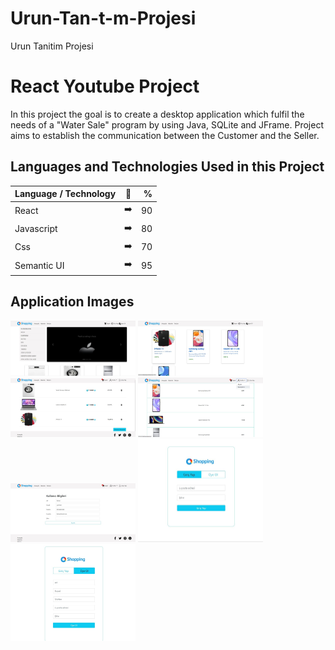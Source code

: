 # Urun-Tan-t-m-Projesi
Urun Tanitim Projesi
# React Youtube Project

In this project the goal is to create a desktop application which fulfil the needs of a "Water Sale" program by using Java, SQLite and JFrame. Project aims to establish the communication between the Customer and the Seller.

## Languages and Technologies Used in this Project

| Language / Technology  | :mag_right:  | % |
| :------------ |:---------------:| -----:|
| React      | :arrow_right: | 90 |
| Javascript      | :arrow_right:       |   80 |
| Css | :arrow_right:        |    70 |
| Semantic UI | :arrow_right:        |    95 |

## Application Images

<p>
<a href="https://github.com/frkn-cmlbl/Urun-Tanitim-Projesi/blob/main/img/shopping1.jpg" target="_blank">
<img src="https://github.com/frkn-cmlbl/Urun-Tanitim-Projesi/blob/main/img/shopping1.jpg" width="200" style="max-width:100%;"></a>
  
<a href="https://github.com/frkn-cmlbl/Urun-Tanitim-Projesi/blob/main/img/shopping2.jpg" target="_blank">
<img src="https://github.com/frkn-cmlbl/Urun-Tanitim-Projesi/blob/main/img/shopping2.jpg" width="200" style="max-width:100%;"></a>
  
 
  
 <a href="https://github.com/frkn-cmlbl/Urun-Tanitim-Projesi/blob/main/img/shopping5.jpg" target="_blank">
<img src="https://github.com/frkn-cmlbl/Urun-Tanitim-Projesi/blob/main/img/shopping5.jpg" width="200" style="max-width:100%;"></a>
  
<a href="https://github.com/frkn-cmlbl/Urun-Tanitim-Projesi/blob/main/img/shopping6.jpg" target="_blank">
<img src="https://github.com/frkn-cmlbl/Urun-Tanitim-Projesi/blob/main/img/shopping6.jpg" width="200" style="max-width:100%;"></a>
  
 <a href="https://github.com/frkn-cmlbl/Urun-Tanitim-Projesi/blob/main/img/shopping7.jpg" target="_blank">
<img src="https://github.com/frkn-cmlbl/Urun-Tanitim-Projesi/blob/main/img/shopping7.jpg" width="200" style="max-width:100%;"></a>
  
  <a href="https://github.com/frkn-cmlbl/Urun-Tanitim-Projesi/blob/main/img/shopping3.jpg" target="_blank">
<img src="https://github.com/frkn-cmlbl/Urun-Tanitim-Projesi/blob/main/img/shopping3.jpg" width="200" style="max-width:100%;"></a>
  
<a href="https://github.com/frkn-cmlbl/Urun-Tanitim-Projesi/blob/main/img/shopping4.jpg" target="_blank">
<img src="https://github.com/frkn-cmlbl/Urun-Tanitim-Projesi/blob/main/img/shopping4.jpg" width="200" style="max-width:100%;"></a>
  

</p>

